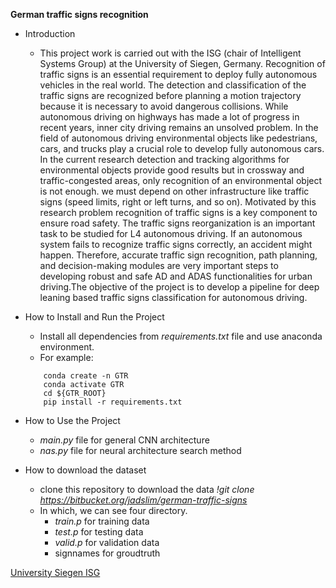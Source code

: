 **German traffic signs recognition**

* Introduction
   * This project work is carried out with the ISG (chair of Intelligent Systems Group) at the University of Siegen, Germany. Recognition of traffic signs is an essential requirement to deploy fully autonomous vehicles in the real world. The detection and classification of the traffic signs are recognized before planning a motion trajectory because it is necessary to avoid dangerous collisions.  While autonomous driving on highways has made a lot of progress in recent years, inner city driving remains an unsolved problem. In the field of autonomous driving environmental objects like pedestrians, cars, and trucks play a crucial role to develop fully autonomous cars. In the current research detection and tracking algorithms for environmental objects provide good results but in crossway and traffic-congested areas, only recognition of an environmental object is not enough. we must depend on other infrastructure like traffic signs (speed limits, right or left turns, and so on). Motivated by this research problem recognition of traffic signs is a key component to ensure road safety. The traffic signs reorganization is an important task to be studied for L4 autonomous driving. If an autonomous system fails to recognize traffic signs correctly, an accident might happen. Therefore, accurate traffic sign recognition, path planning, and decision-making modules are very important steps to developing robust and safe AD and ADAS functionalities for urban driving.The objective of the project is to develop a pipeline for deep leaning based traffic signs classification for autonomous driving.


* How to Install and Run the Project
  * Install all dependencies from *requirements.txt* file and use anaconda environment.
  * For example:
  ```
      conda create -n GTR
      conda activate GTR
      cd ${GTR_ROOT}
      pip install -r requirements.txt
   ```
  
  
* How to Use the Project
  *  *main.py* file for general CNN architecture
  *  *nas.py* file for neural architecture search method

* How to download the dataset
  * clone this repository to download the data *!git clone https://bitbucket.org/jadslim/german-traffic-signs*
  * In which, we can see four directory.
     * *train.p*   for training data
     * *test.p*   for testing data
     * *valid.p*   for validation data
     * signnames    for groudtruth
     


[University Siegen ISG](https://isg.beel.org/)
